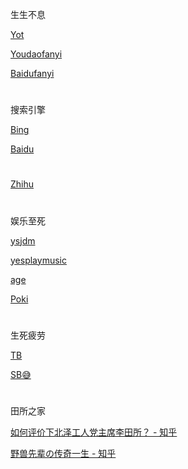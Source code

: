 

生生不息

[Yot](https://www.youdao.com/result?word=hello%20world&lang=en)

[Youdaofanyi](https://fanyi.youdao.com)

[Baidufanyi](fanyi.baidu.com)

#

搜索引擎

[Bing](https://cn.bing.com)

[Baidu](https://www.baidu.com)

#

[Zhihu](https://www.zhihu.com)
#

娱乐至死

[ysjdm](https://www.ysjdm.net)

[yesplaymusic](https://music.hexo.icu)

[age](https://www.agemys.com)

[Poki](https://poki.com)

#
生死疲劳

[TB](https://tieba.baidu.com)

[SB😅](https://tieba.baidu.com/p/7553188326)

#

田所之家

[如何评价下北泽工人党主席李田所？ - 知乎](https://www.zhihu.com/question/472851981)

[野兽先辈の传奇一生 - 知乎](https://zhuanlan.zhihu.com/p/164581850)

